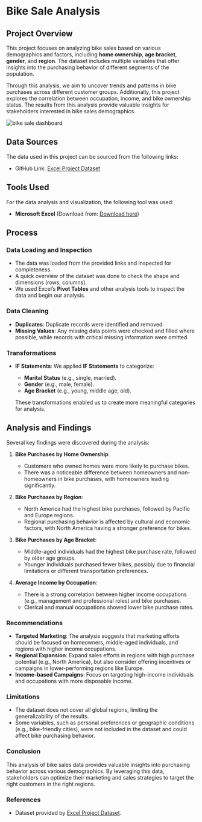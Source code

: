# Bike Sale Analysis

## Project Overview
This project focuses on analyzing bike sales based on various demographics and factors, including **home ownership**, **age bracket**, **gender**, and **region**. The dataset includes multiple variables that offer insights into the purchasing behavior of different segments of the population.

Through this analysis, we aim to uncover trends and patterns in bike purchases across different customer groups. Additionally, this project explores the correlation between occupation, income, and bike ownership status. The results from this analysis provide valuable insights for stakeholders interested in bike sales demographics.

![bike sale dashboard](https://github.com/user-attachments/assets/28563453-5d0a-4896-9153-37524374b5cb)


## Data Sources
The data used in this project can be sourced from the following links:
- GitHub Link: [Excel Project Dataset](https://github.com/AlexTheAnalyst/Excel-Tutorial/blob/main/Excel%20Project%20Dataset.xlsx)

## Tools Used
For the data analysis and visualization, the following tool was used:
- **Microsoft Excel** (Download from: [Download here](https://microsoft.com))

## Process
### Data Loading and Inspection
- The data was loaded from the provided links and inspected for completeness.
- A quick overview of the dataset was done to check the shape and dimensions (rows, columns).
- We used Excel’s **Pivot Tables** and other analysis tools to inspect the data and begin our analysis.

### Data Cleaning
- **Duplicates**: Duplicate records were identified and removed.
- **Missing Values**: Any missing data points were checked and filled where possible, while records with critical missing information were omitted.

### Transformations
- **IF Statements**: We applied **IF Statements** to categorize:
  - **Marital Status** (e.g., single, married).
  - **Gender** (e.g., male, female).
  - **Age Bracket** (e.g., young, middle age, old).
  
  These transformations enabled us to create more meaningful categories for analysis.

## Analysis and Findings
Several key findings were discovered during the analysis:
1. **Bike Purchases by Home Ownership**:
   - Customers who owned homes were more likely to purchase bikes.
   - There was a noticeable difference between homeowners and non-homeowners in bike purchases, with homeowners leading significantly.

2. **Bike Purchases by Region**:
   - North America had the highest bike purchases, followed by Pacific and Europe regions.
   - Regional purchasing behavior is affected by cultural and economic factors, with North America having a stronger preference for bikes.

3. **Bike Purchases by Age Bracket**:
   - Middle-aged individuals had the highest bike purchase rate, followed by older age groups.
   - Younger individuals purchased fewer bikes, possibly due to financial limitations or different transportation preferences.

4. **Average Income by Occupation**:
   - There is a strong correlation between higher income occupations (e.g., management and professional roles) and bike purchases.
   - Clerical and manual occupations showed lower bike purchase rates.

### Recommendations
- **Targeted Marketing**: The analysis suggests that marketing efforts should be focused on homeowners, middle-aged individuals, and regions with higher income occupations.
- **Regional Expansion**: Expand sales efforts in regions with high purchase potential (e.g., North America), but also consider offering incentives or campaigns in lower-performing regions like Europe.
- **Income-based Campaigns**: Focus on targeting high-income individuals and occupations with more disposable income.

### Limitations
- The dataset does not cover all global regions, limiting the generalizability of the results.
- Some variables, such as personal preferences or geographic conditions (e.g., bike-friendly cities), were not included in the dataset and could affect bike purchasing behavior.
  
### Conclusion
This analysis of bike sales data provides valuable insights into purchasing behavior across various demographics. By leveraging this data, stakeholders can optimize their marketing and sales strategies to target the right customers in the right regions.

### References
- Dataset provided by [Excel Project Dataset](https://github.com/AlexTheAnalyst/Excel-Tutorial/blob/main/Excel%20Project%20Dataset.xlsx).
